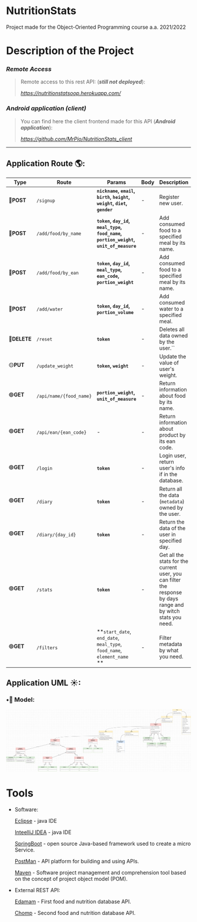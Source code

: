 # NutritionStats
Project made for the Object-Oriented Programming course a.a. 2021/2022

# Description of the Project

### *Remote Access*

>Remote access to this rest API: (***still not deployed***):
>
> *https://nutritionstatsoop.herokuapp.com/*

### *Android application (client)*

>You can find here the client frontend made for this API (***Android application***):
>
> *https://github.com/MrPio/NutritionStats_client*
----------------------------------------------------------------------------------------------------------------------------------------

## Application Route 🌎:
Type | Route | Params | Body | Description
---- | ---- | ---- | ---- | ----  
🔵**POST** | `/signup` | **`nickname`, `email`, `birth`, `height`, `weight`, `diet`, `gender`** | -| Register new user.
🔵**POST** | `/add/food/by_name` | **`token`, `day_id`, `meal_type`, `food_name`, `portion_weight`, `unit_of_measure`** |- | Add consumed food to a specified meal by its name.
🔵**POST** | `/add/food/by_ean` | **`token`, `day_id`, `meal_type`, `ean_code`, `portion_weight`** |- | Add consumed food to a specified meal by its name.
🔵**POST** | `/add/water` | **`token`, `day_id`, `portion_volume`** |- | Add consumed water to a specified meal.
🔴**DELETE** | `/reset` | **`token`** |- | Deletes all data owned by the user.``
🟡**PUT** | `/update_weight` | **`token`, `weight`** |- | Update the value of user's weight.
🟢**GET** | `/api/name/{food_name}` | **`portion_weight`, `unit_of_measure`** | -| Return information about food by its name.
🟢**GET** | `/api/ean/{ean_code}` | - |- | Return information about product by its ean code.
🟢**GET** | `/login` | **`token`**|-  | Login user, return user's info if in the database.
🟢**GET** | `/diary` | **`token`** |- | Return all the data (`metadata`) owned by the user.
🟢**GET** | `/diary/{day_id}` | **`token`** | -| Return the data of the user in specified day.
🟢**GET** | `/stats` | **`token`** |- | Get all the stats for the current user, you can filter the response by days range and by witch stats you need.
🟢**GET** | `/filters` | **`start_date`, `end_date`, `meal_type`, `food_name`, `element_name` ** |- | Filter metadata by what you need.
                                                                                                                                                                                                                                                                                                                                                                                                                                                                                                                                                                                                                      
## Application UML ☀:
### •🔰 Model:
![Model UML](graphics/NutritionStats-UML.jpg)

# Tools 
- Software:

  [Eclipse](https://www.eclipse.org/) - java IDE

  [InteelliJ IDEA](https://www.jetbrains.com/idea/) - java IDE

  [SpringBoot](https://spring.io/projects/spring-boot) - open source Java-based framework used to create a micro Service.

  [PostMan](https://www.postman.com) - API platform for building and using APIs.

  [Maven](https://maven.apache.org/) - Software project management and comprehension tool based on the concept of project object model (POM).

- External REST API:

  [Edamam](https://developer.edamam.com/) - First food and nutrition database API.

  [Chomp](https://chompthis.com/api/) - Second food and nutrition database API.
